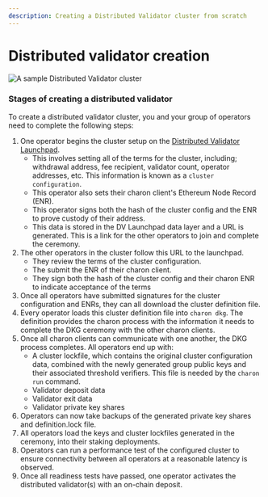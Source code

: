 ```yaml
---
description: Creating a Distributed Validator cluster from scratch
---
```


# Distributed validator creation

![A sample Distributed Validator cluster](https://github.com/ObolNetwork/obol-docs/blob/main/img/ObolCluster.png)

### Stages of creating a distributed validator

To create a distributed validator cluster, you and your group of operators need to complete the following steps:

1. One operator begins the cluster setup on the [Distributed Validator Launchpad](../dvk/02_distributed_validator_launchpad.md).
   * This involves setting all of the terms for the cluster, including; withdrawal address, fee recipient, validator count, operator addresses, etc. This information is known as a `cluster configuration`.
   * This operator also sets their charon client's Ethereum Node Record (ENR).
   * This operator signs both the hash of the cluster config and the ENR to prove custody of their address.
   * This data is stored in the DV Launchpad data layer and a URL is generated. This is a link for the other operators to join and complete the ceremony.
2. The other operators in the cluster follow this URL to the launchpad.
   * They review the terms of the cluster configuration.
   * The submit the ENR of their charon client.
   * They sign both the hash of the cluster config and their charon ENR to indicate acceptance of the terms
3. Once all operators have submitted signatures for the cluster configuration and ENRs, they can all download the cluster definition file.
4. Every operator loads this cluster definition file into `charon dkg`. The definition provides the charon process with the information it needs to complete the DKG ceremony with the other charon clients.
5. Once all charon clients can communicate with one another, the DKG process completes. All operators end up with:
   * A cluster lockfile, which contains the original cluster configuration data, combined with the newly generated group public keys and their associated threshold verifiers. This file is needed by the `charon run` command.
   * Validator deposit data
   * Validator exit data
   * Validator private key shares
6. Operators can now take backups of the generated private key shares and definition.lock file.
7. All operators load the keys and cluster lockfiles generated in the ceremony, into their staking deployments.
8. Operators can run a performance test of the configured cluster to ensure connectivity between all operators at a reasonable latency is observed.
9. Once all readiness tests have passed, one operator activates the distributed validator(s) with an on-chain deposit.
